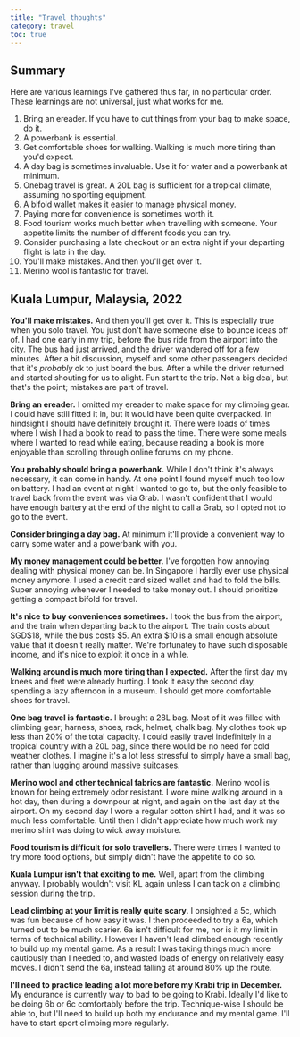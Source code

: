 ```yaml
---
title: "Travel thoughts"
category: travel
toc: true
---
```


## Summary

Here are various learnings I've gathered thus far, in no particular order.
These learnings are not universal, just what works for me.

1. Bring an ereader. If you have to cut things from your bag to make space, do
   it.
2. A powerbank is essential.
3. Get comfortable shoes for walking. Walking is much more tiring than you'd
   expect.
4. A day bag is sometimes invaluable. Use it for water and a powerbank at
   minimum.
5. Onebag travel is great. A 20L bag is sufficient for a tropical climate,
   assuming no sporting equipment.
6. A bifold wallet makes it easier to manage physical money.
7. Paying more for convenience is sometimes worth it.
8. Food tourism works much better when travelling with someone. Your appetite
   limits the number of different foods you can try.
9. Consider purchasing a late checkout or an extra night if your departing
   flight is late in the day.
10. You'll make mistakes. And then you'll get over it.
11. Merino wool is fantastic for travel.

## Kuala Lumpur, Malaysia, 2022

**You'll make mistakes.** And then you'll get over it. This is especially true
when you solo travel. You just don't have someone else to bounce ideas off of.
I had one early in my trip, before the bus ride from the airport into the city.
The bus had just arrived, and the driver wandered off for a few minutes. After
a bit discussion, myself and some other passengers decided that it's _probably_
ok to just board the bus. After a while the driver returned and started
shouting for us to alight. Fun start to the trip. Not a big deal, but that's
the point; mistakes are part of travel.

**Bring an ereader.** I omitted my ereader to make space for my climbing gear.
I could have still fitted it in, but it would have been quite overpacked. In
hindsight I should have definitely brought it. There were loads of times where
I wish I had a book to read to pass the time. There were some meals where I
wanted to read while eating, because reading a book is more enjoyable than
scrolling through online forums on my phone.

**You probably should bring a powerbank.** While I don't think it's always
necessary, it can come in handy. At one point I found myself much too low on
battery. I had an event at night I wanted to go to, but the only feasible to
travel back from the event was via Grab. I wasn't confident that I would have
enough battery at the end of the night to call a Grab, so I opted not to go to
the event.

**Consider bringing a day bag.** At minimum it'll provide a convenient way to
carry some water and a powerbank with you.

**My money management could be better.** I've forgotten how annoying dealing
with physical money can be. In Singapore I hardly ever use physical money
anymore. I used a credit card sized wallet and had to fold the bills. Super
annoying whenever I needed to take money out. I should prioritize getting a
compact bifold for travel.

**It's nice to buy conveniences sometimes.** I took the bus from the airport,
and the train when departing back to the airport. The train costs about SGD$18,
while the bus costs $5. An extra $10 is a small enough absolute value that it
doesn't really matter. We're fortunatey to have such disposable income, and
it's nice to exploit it once in a while.

**Walking around is much more tiring than I expected.** After the first day my
knees and feet were already hurting. I took it easy the second day, spending a
lazy afternoon in a museum. I should get more comfortable shoes for travel.

**One bag travel is fantastic.** I brought a 28L bag. Most of it was filled
with climbing gear; harness, shoes, rack, helmet, chalk bag. My clothes took up
less than 20% of the total capacity. I could easily travel indefinitely in a
tropical country with a 20L bag, since there would be no need for cold weather
clothes. I imagine it's a lot less stressful to simply have a small bag, rather
than lugging around massive suitcases.

**Merino wool and other technical fabrics are fantastic.** Merino wool is known
for being extremely odor resistant. I wore mine walking around in a hot day,
then during a downpour at night, and again on the last day at the airport. On
my second day I wore a regular cotton shirt I had, and it was so much less
comfortable. Until then I didn't appreciate how much work my merino shirt was
doing to wick away moisture.

**Food tourism is difficult for solo travellers.** There were times I wanted to
try more food options, but simply didn't have the appetite to do so.

**Kuala Lumpur isn't that exciting to me.** Well, apart from the climbing
anyway. I probably wouldn't visit KL again unless I can tack on a climbing
session during the trip.

**Lead climbing at your limit is really quite scary.** I onsighted a 5c, which
was fun because of how easy it was. I then proceeded to try a 6a, which turned
out to be much scarier. 6a isn't difficult for me, nor is it my limit in terms
of technical ability. However I haven't lead climbed enough recently to build
up my mental game. As a result I was taking things much more cautiously than I
needed to, and wasted loads of energy on relatively easy moves. I didn't send
the 6a, instead falling at around 80% up the route.

**I'll need to practice leading a lot more before my Krabi trip in December.**
My endurance is currently way to bad to be going to Krabi. Ideally I'd like to
be doing 6b or 6c comfortably before the trip. Technique-wise I should be able
to, but I'll need to build up both my endurance and my mental game. I'll have
to start sport climbing more regularly.
